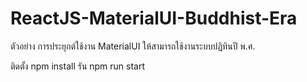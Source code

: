 # ReactJS-MaterialUI-Buddhist-Era
ตัวอย่าง การประยุกต์ใช้งาน MaterialUI ให้สามารถใช้งานระบบปฏิทินปี พ.ศ.

ติดตั้ง npm install
รัน npm run start
